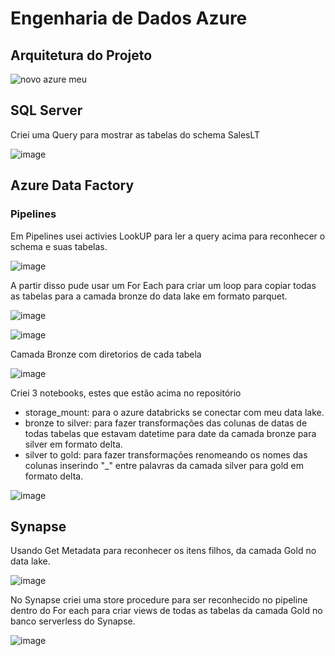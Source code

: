 # Engenharia de Dados Azure

## Arquitetura do Projeto

![novo azure meu](https://github.com/heliton1986/Engenharia_Dados_Azure/assets/45739569/c98500cd-b79c-45f8-a7f9-b828ff401c65)

## SQL Server

Criei uma Query para mostrar as tabelas do schema SalesLT

![image](https://github.com/heliton1986/Engenharia_Dados_Azure/assets/45739569/70735ba9-4340-4765-b57e-36af2e505010)

## Azure Data Factory

### Pipelines

Em Pipelines usei activies LookUP para ler a query acima para reconhecer o schema e suas tabelas. 

![image](https://github.com/heliton1986/Engenharia_Dados_Azure/assets/45739569/be2f3c10-9f64-44ce-9e36-7923fde495a6)

A partir disso pude usar um For Each para criar um loop para copiar todas as tabelas para a camada bronze do data lake em formato parquet.

![image](https://github.com/heliton1986/Engenharia_Dados_Azure/assets/45739569/928fa98c-12ca-4b9d-90e9-91c8326a676e)

![image](https://github.com/heliton1986/Engenharia_Dados_Azure/assets/45739569/fd500991-4170-4ac4-8d4e-a5dc9ec6fa4a)

Camada Bronze com diretorios de cada tabela

![image](https://github.com/heliton1986/Engenharia_Dados_Azure/assets/45739569/ae6d878e-55e6-42b8-ae65-d6e8b37c8b66)

Criei 3 notebooks, estes que estão acima no repositório
 - storage_mount: para o azure databricks se conectar com meu data lake.
 - bronze to silver: para fazer transformações das colunas de datas de todas tabelas que estavam datetime para date da camada bronze para silver em formato delta.
 - silver to gold: para fazer transformações renomeando os nomes das colunas inserindo "_" entre palavras da camada silver para gold em formato delta.

![image](https://github.com/heliton1986/Engenharia_Dados_Azure/assets/45739569/31bc5872-1bae-48e0-b3c4-101a7b8bb789)

## Synapse

Usando Get Metadata para reconhecer os itens filhos, da camada Gold no data lake.

![image](https://github.com/heliton1986/Engenharia_Dados_Azure/assets/45739569/1ccc7361-ffb5-4ac8-978c-08f2edef362e)

No Synapse criei uma store procedure para ser reconhecido no pipeline dentro do For each para criar views de todas as tabelas da camada Gold no banco serverless do Synapse.

![image](https://github.com/heliton1986/Engenharia_Dados_Azure/assets/45739569/ae11f978-a4be-4c8c-bb88-18727047bcc3)



